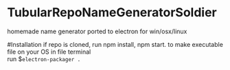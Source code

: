 

# TubularRepoNameGeneratorSoldier
homemade name generator ported to electron for win/osx/linux

#Installation
if repo is cloned, run npm install, npm start.
to make executable file on your OS in file terminal 
<br>
run $`electron-packager .`
